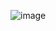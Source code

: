![image](https://github.com/TovyLol/WebhooksinPython/assets/146333345/490cb35a-7172-4247-b887-a2a196b30969)
